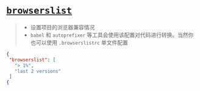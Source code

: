 # [`browserslist`]()

> - 设置项目的浏览器兼容情况
> - `babel` 和 `autoprefixer` 等工具会使用该配置对代码进行转换。当然你也可以使用 `.browserslistrc` 单文件配置

```json
{
 "browserslist": [
   "> 1%",
   "last 2 versions"
 ]
{
```
